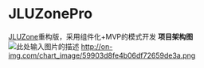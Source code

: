 # JLUZonePro
[JLUZone][1]重构版，采用组件化+MVP的模式开发
**项目架构图**  
![此处输入图片的描述][2]
http://on-img.com/chart_image/59903d8fe4b06df72659de3a.png


  [1]: github.com/zyascend/JLUZone
  [2]: http://on-img.com/chart_image/59903d8fe4b06df72659de3a.png
